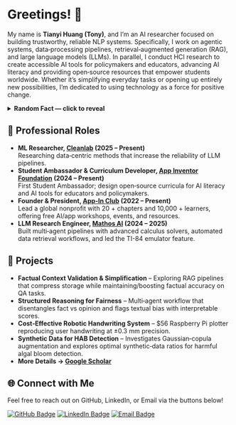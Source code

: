 # Greetings! 👋

My name is **Tianyi Huang (Tony)**, and I’m an AI researcher focused on building trustworthy, reliable NLP systems. Specifically, I work on agentic systems, data‑processing pipelines, retrieval‑augmented generation (RAG), and large language models (LLMs). In parallel, I conduct HCI research to create accessible AI tools for policymakers and educators, advancing AI literacy and providing open‑source resources that empower students worldwide. Whether it’s simplifying everyday tasks or opening up entirely new possibilities, I’m dedicated to using technology as a force for positive change. 

<details>
<summary><b>Random&nbsp;Fact — click to reveal</b></summary>
<br>
When I’m <em>chilling</em>, you’ll likely catch me on the tennis court&nbsp;
<a href="https://www.youtube.com/watch?v=DlKdoa6AiIs" target="_blank">🎾</a>, 
reading&nbsp;<a href="https://arxiv.org/" target="_blank">📚</a>, or singing classical arias&nbsp;
<a href="https://www.youtube.com/watch?v=FKHMRGMkQHU" target="_blank">🎶</a>.
</details>

## 🏢 Professional Roles
- **ML Researcher, [Cleanlab](https://cleanlab.ai/) (2025 – Present)**  
  Researching data‑centric methods that increase the reliability of LLM pipelines.
- **Student Ambassador & Curriculum Developer, [App Inventor Foundation](https://www.appinventorfoundation.org/) (2024 – Present)**  
  First Student Ambassador; design open‑source curricula for AI literacy and AI tools for educators and policymakers.  
- **Founder & President, [App‑In Club](https://www.appinclub.org/) (2022 – Present)**  
  Lead a global nonprofit with 20 + chapters and 10,000 + learners, offering free AI/app workshops, events, and resources.  
- **LLM Research Engineer, [Mathos AI](https://info.mathos.ai/) (2024 – 2025)**  
  Built multi‑agent pipelines with advanced calculus solvers, automated data retrieval workflows, and led the TI-84 emulator feature.

## 🔬 Projects

- **Factual Context Validation & Simplification** – Exploring RAG pipelines that compress storage while maintaining/boosting factual accuracy on QA tasks.  
- **Structured Reasoning for Fairness** – Multi‑agent workflow that disentangles fact vs opinion and flags textual bias with interpretable scores.  
- **Cost‑Effective Robotic Handwriting System** – \$56 Raspberry Pi plotter reproducing user handwriting at ±0.3 mm precision.  
- **Synthetic Data for HAB Detection** – Investigates Gaussian‑copula augmentation and explores optimal synthetic‑data ratios for harmful algal bloom detection.
- **More Details → [Google Scholar](https://scholar.google.com/citations?user=saanzOEAAAAJ&hl=en&oi=sra)**

## 🌐 Connect with Me
Feel free to reach out on GitHub, LinkedIn, or Email via the buttons below!

<a href="https://github.com/Tonyhrule" target="_blank"><img src="https://img.shields.io/badge/GitHub-181717?style=for-the-badge&logo=github&logoColor=white" alt="GitHub Badge"/></a>
<a href="https://www.linkedin.com/in/tianyi-huang-36ba49280/" target="_blank"><img src="https://img.shields.io/badge/LinkedIn-0077B5?style=for-the-badge&logo=linkedin&logoColor=white" alt="LinkedIn Badge"/></a>
<a href="mailto:tianyi@appinventorfoundation.org"><img src="https://img.shields.io/badge/Email-D14836?style=for-the-badge&logo=gmail&logoColor=white" alt="Email Badge"/></a>

<!--
**Tonyhrule/Tonyhrule** is a ✨ _special_ ✨ repository because its `README.md` (this file) appears on your GitHub profile.
-->
